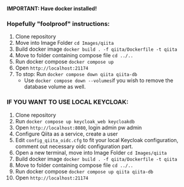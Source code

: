 **IMPORTANT: Have docker installed!**

### Hopefully "foolproof" instructions:
1. Clone repository
2. Move into Image Folder `cd Images/qiita`
3. Build docker image `docker build . -f qiita/Dockerfile -t qiita`
4. Move to folder containing compose file `cd ../..`
5. Run docker compose `docker compose up`
6. Open `http://localhost:21174`
7. To stop: Run `docker compose down qiita qiita-db`
    - Use `docker compose down --volumes`if you wish to remove the database volume as well.

### IF YOU WANT TO USE LOCAL KEYCLOAK:

1. Clone repository
2. Run `docker compose up keycloak_web keycloakdb`
3. Open `http://localhost:8080`, login admin pw admin
4. Configure Qiita as a service, create a user
5. Edit `config_qiita_oidc.cfg` to fit your local Keycloak configuration, comment out necessary oidc configuration part.
6. Open a new terminal, move into Image Folder `cd Images/qiita`
7. Build docker image `docker build . -f qiita/Dockerfile -t qiita`
8. Move to folder containing compose file `cd ../..`
9. Run docker compose `docker compose up qiita qiita-db`
10. Open `http://localhost:21174`